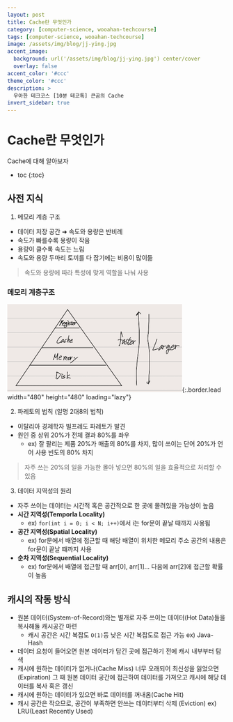 ```yaml
---
layout: post
title: Cache란 무엇인가
category: [computer-science, wooahan-techcourse]
tags: [computer-science, wooahan-techcourse]
image: /assets/img/blog/jj-ying.jpg
accent_image: 
  background: url('/assets/img/blog/jj-ying.jpg') center/cover
  overlay: false
accent_color: '#ccc'
theme_color: '#ccc'
description: >
  우아한 테크코스 [10분 테코톡] 큰곰의 Cache
invert_sidebar: true
---
```


# Cache란 무엇인가

Cache에 대해 알아보자

* toc
{:toc}

## 사전 지식
1. 메모리 계층 구조
- 데이터 저장 공간 ➜ 속도와 용량은 반비례
- 속도가 빠를수록 용량이 작음
- 용량이 클수록 속도는 느림
- 속도와 용량 두마리 토끼를 다 잡기에는 비용이 많이듦

> 속도와 용량에 따라 특성에 맞게 역할을 나눠 사용

### 메모리 계층구조
![메모리 계층 구조](/assets/img/blog/wooahan-cache-1.png){:.border.lead width="480" height="480" loading="lazy"}

2. 파레토의 법칙 (일명 2대8의 법칙)
- 이탈리아 경제학자 빌프레도 파레토가 발견
- 원인 중 상위 20%가 전체 결과 80%를 좌우
  - ex) 잘 팔리는 제품 20%가 매출의 80%를 차지, 많이 쓰이는 단어 20%가 언어 사용 빈도의 80% 차지

> 자주 쓰는 20%의 일을 가능한 몰아 넣으면 80%의 일을 효율적으로 처리할 수 있음

3. 데이터 지역성의 원리
- 자주 쓰이는 데이터는 시간적 혹은 공간적으로 한 곳에 몰려있을 가능성이 높음
- **시간 지역성(Temporla Locality)**
  - ex) `for(int i = 0; i < N; i++)`에서 i는 for문이 끝날 때까지 사용됨
- **공간 지역성(Spatial Locality)**
  - ex) for문에서 배열에 접근할 때 해당 배열이 위치한 메모리 주소 공간의 내용은 for문이 끝날 떄까지 사용
- **순차 지역성(Sequential Locality)**
  - ex) for문에서 배열에 접근할 때 arr[0], arr[1]... 다음에 arr[2]에 접근할 확률이 높음

## 캐시의 작동 방식
- 원본 데이터(System-of-Record)와는 별개로 자주 쓰이는 데이터(Hot Data)들을 복사해둘 캐시공간 마련
  - 캐시 공간은 시간 복잡도 `O(1)`등 낮은 시간 복잡도로 접근 가능 ex) Java-Hash
- 데이터 요청이 들어오면 원본 데이터가 담긴 곳에 접근하기 전에 캐시 내부부터 탐색
- 캐시에 원하는 데이터가 없거나(Cache Miss) 너무 오래되어 최신성을 잃었으면(Expiration) 그 때 원본 데이터 공간에 접근하여 데이터를 가져오고 캐시에 해당 데이터를 복사 혹은 갱신
- 캐시에 원하는 데이터가 있으면 바로 데이터를 꺼내옴(Cache Hit)
- 캐시 공간은 작으므로, 공간이 부족하면 안쓰는 데이터부터 삭제 (Eviction) ex) LRU(Least Recently Used)
